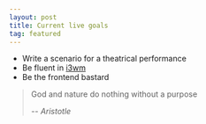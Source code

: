 ```yaml
---
layout: post
title: Current live goals 
tag: featured
---
```


* Write a scenario for a theatrical performance 
* Be fluent in <a href="https://i3wm.org" target="_blank">i3wm</a>
* Be the frontend bastard

>God and nature do nothing without a purpose
>
> -- <cite>Aristotle</cite>

